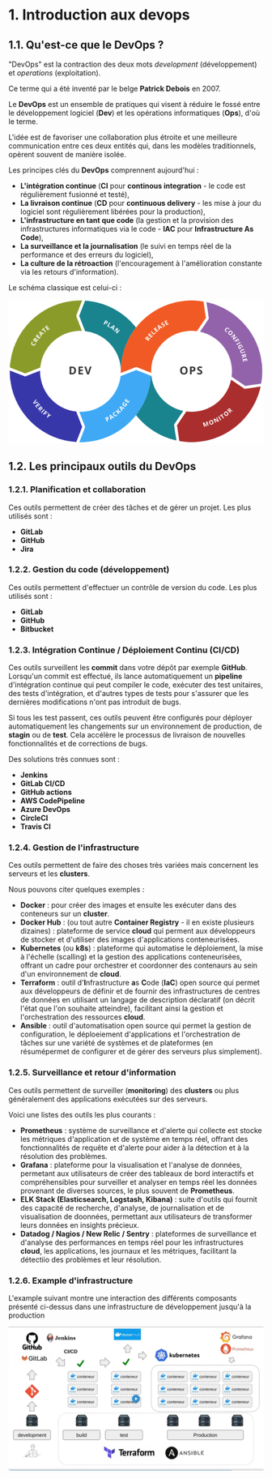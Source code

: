 # 1. Introduction aux devops

## 1.1. Qu'est-ce que le DevOps ?

"DevOps" est la contraction des deux mots _development_ (développement) et _operations_ (exploitation).

Ce terme qui a été inventé par le belge **Patrick Debois** en 2007.

Le **DevOps** est un ensemble de pratiques qui visent à réduire le fossé entre le développement logiciel (**Dev**) et les opérations informatiques (**Ops**), d'où le terme.

L'idée est de favoriser une collaboration plus étroite et une meilleure communication entre ces deux entités qui, dans les modèles traditionnels, opèrent souvent de manière isolée.

Les principes clés du **DevOps** comprennent aujourd'hui :

- **L'intégration continue** (**CI** pour **continous integration** - le code est régulièrement fusionné et testé),
- **La livraison continue** (**CD** pour **continuous delivery** - les mise à jour du logiciel sont régulièrement libérées pour la production),
- **L'infrastructure en tant que code** (la gestion et la provision des infrastructures informatiques via le code - **IAC** pour **Infrastructure As Code**),
- **La surveillance et la journalisation** (le suivi en temps réel de la performance et des erreurs du logiciel),
- **La culture de la rétroaction** (l'encouragement à l'amélioration constante via les retours d'information).

Le schéma classique est celui-ci :

![DevOps Workflow](./images/01_02_devops_workflow.png)

## 1.2. Les principaux outils du DevOps

### 1.2.1. Planification et collaboration

Ces outils permettent de créer des tâches et de gérer un projet. Les plus utilisés sont :

- **GitLab**
- **GitHub**
- **Jira**

### 1.2.2. Gestion du code (développement)

Ces outils permettent d'effectuer un contrôle de version du code. Les plus utilisés sont :

- **GitLab**
- **GitHub**
- **Bitbucket**

### 1.2.3. Intégration Continue / Déploiement Continu (CI/CD)

Ces outils surveillent les **commit** dans votre dépôt par exemple **GitHub**. Lorsqu'un commit est effectué, ils lance automatiquement un **pipeline** d'intégration continue qui peut compiler le code, exécuter des test unitaires, des tests d'intégration, et d'autres types de tests pour s'assurer que les dernières modifications n'ont pas introduit de bugs.

Si tous les test passent, ces outils peuvent être configurés pour déployer automatiquement les changements sur un environnement de production, de **stagin** ou de **test**. Cela accélère le processus de livraison de nouvelles fonctionnalités et de corrections de bugs.

Des solutions très connues sont :

- **Jenkins**
- **GitLab CI/CD**
- **GitHub actions**
- **AWS CodePipeline**
- **Azure DevOps**
- **CircleCI**
- **Travis CI**

### 1.2.4. Gestion de l'infrastructure

Ces outils permettent de faire des choses très variées mais concernent les serveurs et les **clusters**.

Nous pouvons citer quelques exemples :

- **Docker** : pour créer des images et ensuite les exécuter dans des conteneurs sur un **cluster**.
- **Docker Hub** : (ou tout autre **Container Registry** - il en existe plusieurs dizaines) : plateforme de service **cloud** qui perment aux développeurs de stocker et d'utiliser des images d'applications conteneurisées.
- **Kubernetes** (ou **k8s**) : plateforme qui automatise le déploiement, la mise à l'échelle (scalling) et la gestion des applications conteneurisées, offrant un cadre pour orchestrer et coordonner des contenaurs au sein d'un environnement de **cloud**.
- **Terraform** : outil d'**I**nfrastructure **a**s **C**ode (**IaC**) open source qui permet aux développeurs de définir et de fournir des infrastructures de centres de données en utilisant un langage de description déclaratif (on décrit l'état que l'on souhaite atteindre), facilitant ainsi la gestion et l'orchestration des ressources **cloud**.
- **Ansible** : outil d'automatisation open source qui permet la gestion de configuration, le déploeiement d'applications et l'orchestration de tâches sur une variété de systèmes et de plateformes (en résumépermet de configurer et de gérer des serveurs plus simplement).

### 1.2.5. Surveillance et retour d'information

Ces outils permettent de surveiller (**monitoring**) des **clusters** ou plus généralement des applications exécutées sur des serveurs.

Voici une listes des outils les plus courants :

- **Prometheus** : système de surveillance et d'alerte qui collecte est stocke les métriques d'application et de système en temps réel, offrant des fonctionnalités de requête et d'alerte pour aider à la détection et à la résolution des problèmes.
- **Grafana** : plateforme pour la visualisation et l'analyse de données, permetant aux utilisateurs de créer des tableaux de bord interactifs et compréhensibles pour surveiller et analyser en temps réel les données provenant de diverses sources, le plus souvent de **Prometheus**.
- **ELK Stack (Elasticsearch, Logstash, Kibana)** : suite d'outils qui fournit des capacité de recherche, d'analyse, de journalisation et de visualisation de doonnées, permettant aux utilisateurs de transformer leurs données en insights précieux.
- **Datadog / Nagios / New Relic / Sentry** : plateformes de surveillance et d'analyse des performances en temps réel pour les infrastructures **cloud**, les applications, les journaux et les métriques, facilitant la détectiio des problèmes et leur résolution.

### 1.2.6. Example d'infrastructure

L'example suivant montre une interaction des différents composants présenté ci-dessus dans une infrastructure de développement jusqu'à la production

![Full DevOps Infrastrucutre](./images/01_02_full_devops_infra.png)
